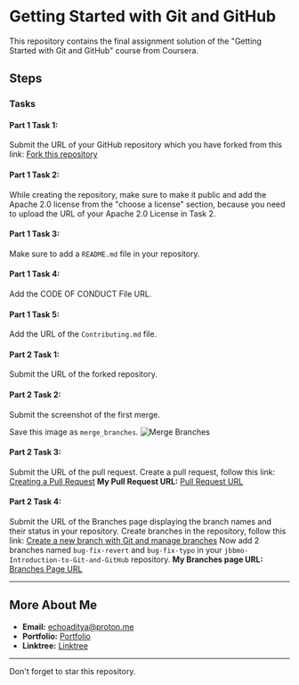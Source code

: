 # Getting Started with Git and GitHub

This repository contains the final assignment solution of the "Getting Started with Git and GitHub" course from Coursera.

## Steps

### Tasks

#### Part 1 Task 1:

Submit the URL of your GitHub repository which you have forked from this link:
[Fork this repository](https://github.com/ibm-developer-skills-network/jbbmo-Introduction-to-Git-and-GitHub)

#### Part 1 Task 2:

While creating the repository, make sure to make it public and add the Apache 2.0 license from the "choose a license" section, because you need to upload the URL of your Apache 2.0 License in Task 2.

#### Part 1 Task 3:

Make sure to add a `README.md` file in your repository.

#### Part 1 Task 4:

Add the CODE OF CONDUCT File URL.

#### Part 1 Task 5:

Add the URL of the `Contributing.md` file.

#### Part 2 Task 1:

Submit the URL of the forked repository.

#### Part 2 Task 2:

Submit the screenshot of the first merge.

Save this image as `merge_branches`.
![Merge Branches](https://github.com/gaurav-aditya/getting-started-with-git-and-github/assets/110540811/e59c1f26-ae43-4368-b0fb-43277731fd98)

#### Part 2 Task 3:

Submit the URL of the pull request.
Create a pull request, follow this link:
[Creating a Pull Request](https://docs.github.com/en/pull-requests/collaborating-with-pull-requests/proposing-changes-to-your-work-with-pull-requests/creating-a-pull-request)
<b>My Pull Request URL:</b> [Pull Request URL](https://github.com/ibm-developer-skills-network/jbbmo-Introduction-to-Git-and-GitHub/pull/27817)

#### Part 2 Task 4:

Submit the URL of the Branches page displaying the branch names and their status in your repository.
Create branches in the repository, follow this link:
[Create a new branch with Git and manage branches](https://github.com/Kunena/Kunena-Forum/wiki/Create-a-new-branch-with-git-and-manage-branches)
Now add 2 branches named `bug-fix-revert` and `bug-fix-typo` in your `jbbmo-Introduction-to-Git-and-GitHub` repository.
<b>My Branches page URL:</b> [Branches Page URL](https://github.com/ibm-developer-skills-network/jbbmo-Introduction-to-Git-and-GitHub/pull/27817)

---

## More About Me

- **Email:** echoaditya@proton.me
- **Portfolio:** [Portfolio](https://gaurav-aditya.github.io)
- **Linktree:** [Linktree](https://linktr.ee/echoaditya)

---

Don't forget to star this repository.


